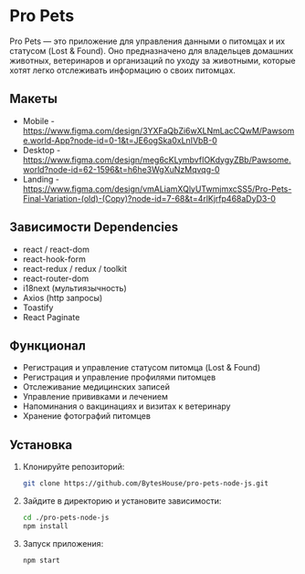 # Pro Pets

Pro Pets — это приложение для управления данными о питомцах и их статусом (Lost & Found). Оно предназначено для владельцев домашних животных, ветеринаров и организаций по уходу за животными, которые хотят легко отслеживать информацию о своих питомцах.

## Макеты
- Mobile  - https://www.figma.com/design/3YXFaQbZi6wXLNmLacCQwM/Pawsome.world-App?node-id=0-1&t=JE6ogSka0xLnIVbB-0
- Desktop - https://www.figma.com/design/meg6cKLymbvfIOKdygyZBb/Pawsome.world?node-id=62-1596&t=h6he3WgXuNzMqvqg-0
- Landing - https://www.figma.com/design/vmALiamXQlyUTwmjmxcSS5/Pro-Pets-Final-Variation-(old)-(Copy)?node-id=7-68&t=4rlKjrfp468aDyD3-0

## Зависимости Dependencies
- react / react-dom
- react-hook-form
- react-redux / redux / toolkit
- react-router-dom
- i18next (мультиязычность)
- Axios (http запросы)
- Toastify
- React Paginate
  
## Функционал
- Регистрация и управление статусом питомца (Lost & Found)
- Регистрация и управление профилями питомцев
- Отслеживание медицинских записей
- Управление прививками и лечением
- Напоминания о вакцинациях и визитах к ветеринару
- Хранение фотографий питомцев

## Установка

1. Клонируйте репозиторий:
   ```bash
   git clone https://github.com/BytesHouse/pro-pets-node-js.git
2. Зайдите в директорию и установите зависимости:
   ```bash
   cd ./pro-pets-node-js
   npm install
   ```
3. Запуск приложения:
   ```bash
   npm start
   ```
